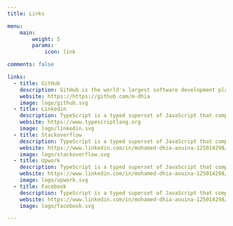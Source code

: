 ```yaml
---
title: Links

menu:
    main: 
        weight: 5
        params:
            icon: link

comments: false

links:
  - title: GitHub
    description: GitHub is the world's largest software development platform.
    website: https://https://github.com/m-dhia
    image: logo/github.svg
  - title: Linkedin
    description: TypeScript is a typed superset of JavaScript that compiles to plain JavaScript.
    website: https://www.typescriptlang.org
    image: logo/linkedin.svg
  - title: Stackoverflow
    description: TypeScript is a typed superset of JavaScript that compiles to plain JavaScript.
    website: https://www.linkedin.com/in/mohamed-dhia-aouina-125014298/
    image: logo/stackoverflow.svg
  - title: Upwork
    description: TypeScript is a typed superset of JavaScript that compiles to plain JavaScript.
    website: https://www.linkedin.com/in/mohamed-dhia-aouina-125014298/
    image: logo/upwork.svg
  - title: Facebook
    description: TypeScript is a typed superset of JavaScript that compiles to plain JavaScript.
    website: https://www.linkedin.com/in/mohamed-dhia-aouina-125014298/
    image: logo/facebook.svg

---
```



